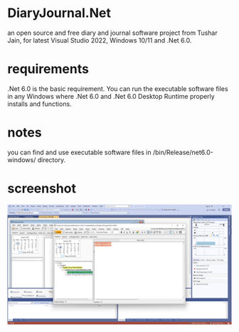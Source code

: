 # DiaryJournal.Net
 an open source and free diary and journal software project from Tushar Jain, for latest Visual Studio 2022, Windows 10/11 and .Net 6.0.

# requirements
.Net 6.0 is the basic requirement. You can run the executable software files in any Windows where .Net 6.0 and .Net 6.0 Desktop Runtime properly installs and functions.

# notes
you can find and use executable software files in /bin/Release/net6.0-windows/ directory.

# screenshot
![Alt text](/screenshot1.png?raw=false "DiaryJournal.Net screenshot")
